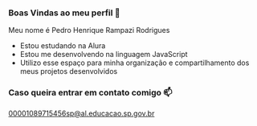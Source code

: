 ### Boas Vindas ao meu perfil 💙

Meu nome é Pedro Henrique Rampazi Rodrigues

- Estou estudando na Alura
- Estou me desenvolvendo na linguagem JavaScript
- Utilizo esse espaço para minha organização e compartilhamento dos meus projetos desenvolvidos

### Caso queira entrar em contato comigo 📫

00001089715456sp@al.educacao.sp.gov.br
